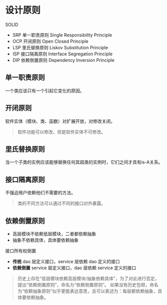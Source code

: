 # 设计原则

SOLID

- SRP 单一职责原则 Single Responsibility Principle
- OCP 开闭原则 Open Closed Principle
- LSP 里氏替换原则 Liskov Substitution Principle
- ISP 接口隔离原则 Interface Segregation Principle
- DIP 依赖倒置原则 Dependency Inversion Principle

## 单一职责原则

一个类应该只有一个引起它变化的原因。

## 开闭原则

软件实体（模块、类、函数）对扩展开放，对修改关闭。

> 软件功能可以修改，但是软件实体不可修改。

## 里氏替换原则

当一个子类的实例应该能够替换任何其超类的实例时，它们之间才具有is-A关系。

## 接口隔离原则

不强迫用户依赖他们不需要的方法。

> 类的不同方法可以通过不同的接口对外暴露。

## 依赖倒置原则

- 高层模块不依赖低层模块，二者都依赖抽象
- 抽象不依赖具体，具体要依赖抽象

接口所有权倒置

- **传统**  dao 层定义接口，service 层依赖 dao 定义的接口
- **依赖倒置**  service 层定义接口，dao 层依赖 service 定义的接口

> 历史上存在“低层模块依赖高层模块/抽象依赖具体”，为了对此进行否定，提出“依赖倒置原则”，命名为“依赖倒置原则”。
如果没有历史包袱，命名为“依赖抽象原则”似乎更能表达意思，且可以表述为：每层都依赖抽象，具体要依赖抽象。

